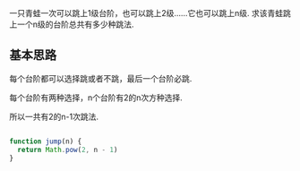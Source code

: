 一只青蛙一次可以跳上1级台阶，也可以跳上2级……它也可以跳上n级. 求该青蛙跳上一个n级的台阶总共有多少种跳法. 

## 基本思路

每个台阶都可以选择跳或者不跳，最后一个台阶必跳. 

每个台阶有两种选择，n个台阶有2的n次方种选择. 

所以一共有2的n-1次跳法. 

```js

function jump(n) {
  return Math.pow(2, n - 1)
}
```